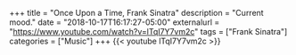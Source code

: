 +++
title = "Once Upon a Time, Frank Sinatra"
description = "Current mood."
date = "2018-10-17T16:17:27-05:00"
externalurl = "https://www.youtube.com/watch?v=lTqI7Y7vm2c"
tags = ["Frank Sinatra"]
categories = ["Music"]
+++
{{< youtube lTqI7Y7vm2c >}}
